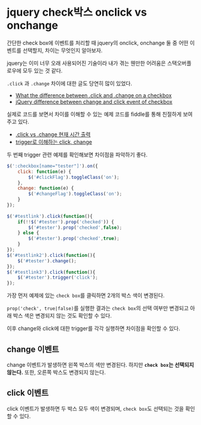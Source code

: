 # jquery check박스 onclick vs onchange

간단한 check box에 이벤트를 처리할 때 jquery의 onclick, onchange 둘 중 어떤 이벤트를 선택할지, 차이는 무엇인지 알아보자.

jquery는 이미 너무 오래 사용되어진 기술이라 내가 겪는 웬만한 어려움은 스택오버플로우에 모두 있는 것 같다.

`.click` 과 `.change` 차이에 대한 글도 당연히 많이 있었다.

- [What the difference between .click and .change on a checkbox](https://stackoverflow.com/questions/11205957/jquery-difference-between-change-and-click-event-of-checkbox)
- [jQuery difference between change and click event of checkbox](https://stackoverflow.com/questions/5575338/what-the-difference-between-click-and-change-on-a-checkbox)

실제로 코드를 보면서 차이를 이해할 수 있는 예제 코드를 fiddle를 통해 친절하게 보여주고 있다.

- [.click vs .change 현재 시간 출력](http://jsfiddle.net/8RFGn/)
- [trigger로 이해하는 click, change](http://jsfiddle.net/jackwanders/MPTxk/1/)

두 번째 trigger 관련 예제를 확인해보면 차이점을 파악하기 좋다.

```javascript
$(':checkbox[name="tester"]').on({
    click: function(e) {
        $('#clickFlag').toggleClass('on');
    },
    change: function(e) {
        $('#changeFlag').toggleClass('on');
    }
});
    
$('#testlink').click(function(){
    if(!!$('#tester').prop('checked')) {
        $('#tester').prop('checked',false);
    } else {
        $('#tester').prop('checked',true);
    }
});   
$('#testlink2').click(function(){
    $('#tester').change();
});   
$('#testlink3').click(function(){
    $('#tester').trigger('click');
});
```

가장 먼저 예제에 있는 `check box`를 클릭하면 2개의 박스 색이 변경된다.

`prop('check', true|false)`를 실행한 결과는 `check box`의 선택 여부만 변경되고 아래 박스 색은 변경되지 않는 것도 확인할 수 있다.

이후 change와 click에 대한 trigger를 각각 실행하면 차이점을 확인할 수 있다.

## change 이벤트

change 이벤트가 발생하면 왼쪽 박스의 색만 변경된다. 하지만 **`check box`는 선택되지 않는다.** 또한, 오른쪽 박스도 변경되지 않는다.

## click 이벤트

click 이벤트가 발생하면 두 박스 모두 색이 변경되며, `check box`도 선택되는 것을 확인할 수 있다.